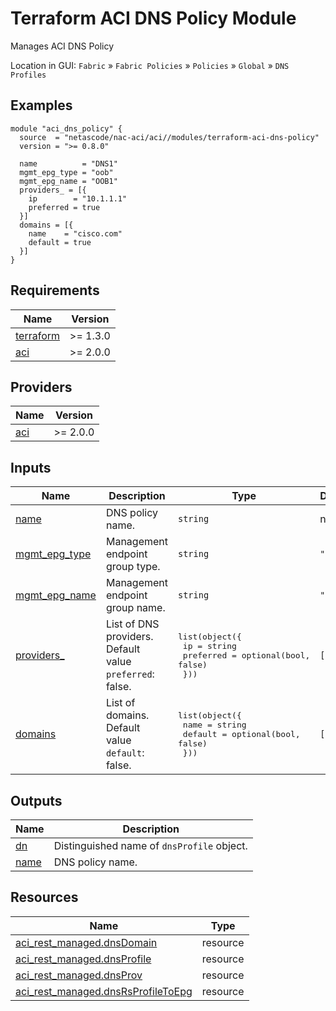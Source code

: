 <!-- BEGIN_TF_DOCS -->
# Terraform ACI DNS Policy Module

Manages ACI DNS Policy

Location in GUI:
`Fabric` » `Fabric Policies` » `Policies` » `Global` » `DNS Profiles`

## Examples

```hcl
module "aci_dns_policy" {
  source  = "netascode/nac-aci/aci//modules/terraform-aci-dns-policy"
  version = ">= 0.8.0"

  name          = "DNS1"
  mgmt_epg_type = "oob"
  mgmt_epg_name = "OOB1"
  providers_ = [{
    ip        = "10.1.1.1"
    preferred = true
  }]
  domains = [{
    name    = "cisco.com"
    default = true
  }]
}
```

## Requirements

| Name | Version |
|------|---------|
| <a name="requirement_terraform"></a> [terraform](#requirement\_terraform) | >= 1.3.0 |
| <a name="requirement_aci"></a> [aci](#requirement\_aci) | >= 2.0.0 |

## Providers

| Name | Version |
|------|---------|
| <a name="provider_aci"></a> [aci](#provider\_aci) | >= 2.0.0 |

## Inputs

| Name | Description | Type | Default | Required |
|------|-------------|------|---------|:--------:|
| <a name="input_name"></a> [name](#input\_name) | DNS policy name. | `string` | n/a | yes |
| <a name="input_mgmt_epg_type"></a> [mgmt\_epg\_type](#input\_mgmt\_epg\_type) | Management endpoint group type. | `string` | `"inb"` | no |
| <a name="input_mgmt_epg_name"></a> [mgmt\_epg\_name](#input\_mgmt\_epg\_name) | Management endpoint group name. | `string` | `""` | no |
| <a name="input_providers_"></a> [providers\_](#input\_providers\_) | List of DNS providers. Default value `preferred`: false. | <pre>list(object({<br>    ip        = string<br>    preferred = optional(bool, false)<br>  }))</pre> | `[]` | no |
| <a name="input_domains"></a> [domains](#input\_domains) | List of domains. Default value `default`: false. | <pre>list(object({<br>    name    = string<br>    default = optional(bool, false)<br>  }))</pre> | `[]` | no |

## Outputs

| Name | Description |
|------|-------------|
| <a name="output_dn"></a> [dn](#output\_dn) | Distinguished name of `dnsProfile` object. |
| <a name="output_name"></a> [name](#output\_name) | DNS policy name. |

## Resources

| Name | Type |
|------|------|
| [aci_rest_managed.dnsDomain](https://registry.terraform.io/providers/CiscoDevNet/aci/latest/docs/resources/rest_managed) | resource |
| [aci_rest_managed.dnsProfile](https://registry.terraform.io/providers/CiscoDevNet/aci/latest/docs/resources/rest_managed) | resource |
| [aci_rest_managed.dnsProv](https://registry.terraform.io/providers/CiscoDevNet/aci/latest/docs/resources/rest_managed) | resource |
| [aci_rest_managed.dnsRsProfileToEpg](https://registry.terraform.io/providers/CiscoDevNet/aci/latest/docs/resources/rest_managed) | resource |
<!-- END_TF_DOCS -->
